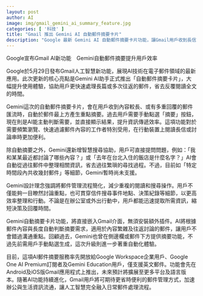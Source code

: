 ```yaml
---
layout: post
author: AI
image: img/gmail_gemini_ai_summary_feature.jpg
categories: [ '科技' ]
title: "Gmail 推出 Gemini AI 自動郵件摘要卡片"
description: "Google 最新 Gemini AI 自動郵件摘要卡片功能，讓Gmail用戶收到長信或多重回覆郵件時，AI會自動於信件頂端產生重點摘要，提升郵件處理效率；同時具備智慧搜尋協助，能整理討論內容、快速找出所需資訊，初期支援英文，率先於企業等用戶於Android及iOS平台開放。"
---
```

Google宣布Gmail AI新功能　Gemini自動郵件摘要提升用戶效率

Google於5月29日發布Gmail人工智慧新功能，展現AI技術在電子郵件領域的最新應用。此次更新的核心亮點是Gemini AI助手正式推出「自動郵件摘要卡片」，大幅提升使用體驗，協助用戶更快速處理長篇或多次往返的郵件，省去反覆閱讀全文的時間。

Gemini這次的自動郵件摘要卡片，會在用戶收到內容較長、或有多重回覆的郵件匯流時，自動於郵件最上方產生重點摘要。過去用戶需要手動點選「摘要」按鈕，現在則是AI能主動判斷需要，並直接顯示結果，提升資訊傳遞效率。這項功能對於需要頻繁瀏覽、快速過濾郵件內容的工作者特別受用，在行動裝置上閱讀長信或討論串時更加便利。

除自動摘要之外，Gemini還新增智慧搜尋協助，用戶可直接提問問題，例如：「我和某某最近都討論了哪些內容？」或「去年在台北入住的飯店是什麼名字？」AI會自動從過往郵件中整理相關資訊，省去過往繁瑣的尋找過程。不過，目前如「特定時間段內共收幾封郵件」等細節，Gemini暫時尚未支援。

Gemini設計理念強調將郵件管理流程簡化，減少重複的閱讀和搜尋操作。用戶不僅能夠一目瞭然討論重點，也可貫穿信件搜尋事件地點、決策紀錄等細節，以更高效率整理和行動。不論是在辦公室或外出行動中，用戶都能迅速提取所需資訊，縮短決策及回覆時間。

Gemini自動摘要卡片功能，將直接嵌入Gmail介面，無須安裝額外插件。AI將根據郵件內容與長度自動判斷摘要需求，適用於內容繁雜及往返討論的郵件，讓用戶不會錯過溝通重點。回顧過去，Gemini也曾在側邊欄或郵件下方提供摘要功能，不過先前需用戶手動點選生成，這次升級則進一步著重自動化體驗。

目前，這項AI郵件摘要服務率先開放給Google Workspace企業用戶、Google One AI Premium訂閱者及Gemini Education用戶，僅支援英文郵件。功能會先在Android及iOS版Gmail應用程式上推出，未來預計將擴展至更多平台及語言版本。隨著AI功能持續進化，Gmail用戶將可期待更省時便利的郵件管理方式，加速辦公與生活資訊流通，讓人工智慧完全融入日常郵件處理流程。